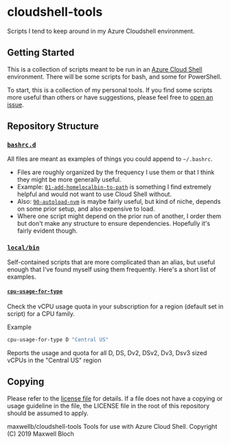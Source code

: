 # cloudshell-tools
Scripts I tend to keep around in my Azure Cloudshell environment.

## Getting Started

This is a collection of scripts meant to be run in an [Azure Cloud Shell][1] environment. There will be some scripts for bash, and some for PowerShell.

To start, this is a collection of my personal tools. If you find some scripts more useful than others or have suggestions, please feel free to [open an issue][2].

## Repository Structure

### <code>[bashrc.d](./bashrc.d/)</code>

All files are meant as examples of things you could append to `~/.bashrc`.

- Files are roughly organized by the frequency I use them or that I think they might be more generally useful.
- Example: <code>[01-add-homelocalbin-to-path](./bashrc.d/01-add-homelocalbin-to-path)</code> is something I find extremely helpful and would not want to use Cloud Shell without.
- Also: <code>[90-autoload-nvm](./bashrc.d/99-autoload-nvm)</code> is maybe fairly useful, but kind of niche, depends on some prior setup, and also expensive to load.
- Where one script might depend on the prior run of another, I order them but don't make any structure to ensure dependencies. Hopefully it's fairly evident though.

### <code>[local/bin](./local/bin/)</code>

Self-contained scripts that are more complicated than an alias, but useful enough that I've found myself using them frequently. Here's a short list of examples.

#### <code>[cpu-usage-for-type](./local/bin/cpu-usage-for-type)</code>

Check the vCPU usage quota in your subscription for a region (default set in script) for a CPU family.

Example

```bash
cpu-usage-for-type D "Central US"
```

Reports the usage and quota for all D, DS, Dv2, DSv2, Dv3, Dsv3 sized vCPUs in the "Central US" region

## Copying

Please refer to the [license file](./LICENSE) for details. If a file does not have a copying or usage guideline in the file, the LICENSE file in the root of this repository should be assumed to apply.

<footer>
maxwellb/cloudshell-tools Tools for use with Azure Cloud Shell. Copyright (C) 2019  Maxwell Bloch
 </footer>

[1]: https://azure.microsoft.com/en-us/features/cloud-shell/
[2]: ../../issues/new?title=[]&body=[]
